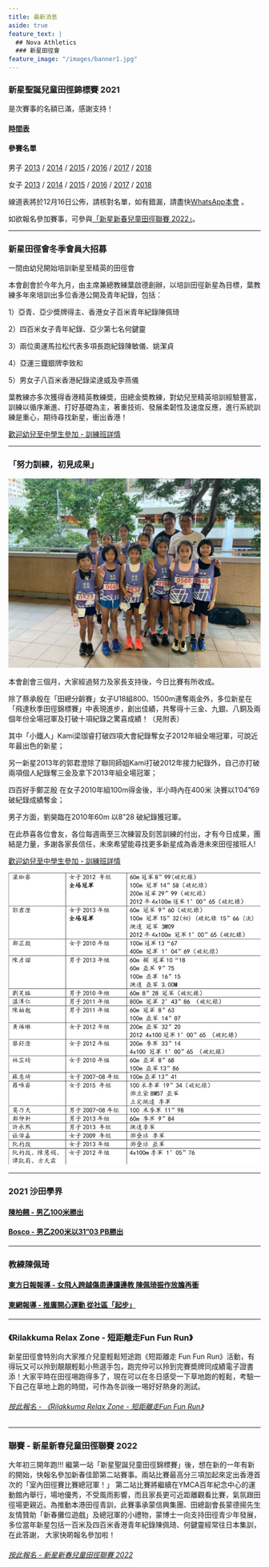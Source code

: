 ```yaml
---
title: 最新消息
aside: true
feature_text: |
  ## Nova Athletics
  ### 新星田徑會
feature_image: "/images/banner1.jpg"
---
```


### 新星聖誕兒童田徑錦標賽 2021

是次賽事的名額已滿，感謝支持！

#### [時間表](https://drive.google.com/file/d/10Ye_yejGWvubaGIJWglmMQx8HpRx-TvK/view?usp=sharing)


#### 參賽名單

男子 [2013](https://drive.google.com/file/d/12nfv_WRRL6xSX7pm3N8AMtIzsVilpMls/view?usp=sharing) / [2014](https://drive.google.com/file/d/12Inz2pTgBXY4vw9mKq9TpFFDC2cL8k5x/view?usp=sharing) / [2015](https://drive.google.com/file/d/12KewSngeHw6nnGSBV5ExxzFc-Oh--KE0/view?usp=sharing) / [2016](https://drive.google.com/file/d/11tRb0b0hJlmdVa6Y5sK7QtxIU-MOR1eb/view?usp=sharing) / [2017](https://drive.google.com/file/d/126J2-zbyem7SLpngzpUK8dQ2JcemnBKx/view?usp=sharing) / [2018](https://drive.google.com/file/d/12CawrxJJcUrzsDEU5f3eoTV8RM6DfADQ/view?usp=sharing)

女子 [2013](https://drive.google.com/file/d/11nPpSd7J6_bftp4t0j2m1VQeGov3L6Jx/view?usp=sharing) / [2014](https://drive.google.com/file/d/12Qw93_UEvgnCE9TZ18mTIzFC4gnQ1sEi/view?usp=sharing) / [2015](https://drive.google.com/file/d/12ZScTK8Jf5Gt6zaAAVDuSHfdJpB3tfKq/view?usp=sharing) / [2016](https://drive.google.com/file/d/12dWChQZCDqgUEymi3EZdfEsRQe67jjCq/view?usp=sharing) / [2017](https://drive.google.com/file/d/12k62cEyXeylJlIyR5y5yCqhn7BtPSCcV/view?usp=sharing) / [2018](https://drive.google.com/file/d/12j-BkdM5GLX--_enp-bHFkNEjMldFNBb/view?usp=sharing)

線道表將於12月16日公佈，請核對名單，如有錯漏，請盡快[WhatsApp本會](https://api.whatsapp.com/send?phone=85260661322) 。

如欲報名參加賽事，可參與[「新星新春兒童田徑聯賽 2022」](https://forms.zohopublic.com/hknovasports852/form/03022022NovaChineseNewYearChildrenAthleticsChampio/formperma/Zm-lD4HlH0xcfklGpQPOaugiM23l2cmB9ImNpdR1290)。

---------------------------------------------------------------------------------------

### 新星田徑會冬季會員大招募

一間由幼兒開始培訓新星至精英的田徑會

本會創會於今年九月，由主席兼總教練葉啟德創辦，以培訓田徑新星為目標，葉教練多年來培訓出多位香港公開及青年紀錄，包括：

1）亞青、亞少奬牌得主、香港女子百米青年紀錄陳佩琦

2）四百米女子青年紀錄、亞少第七名何鍵靈

3）兩位奧運馬拉松代表多項長跑紀錄陳敏儀、姚潔貞

4）亞運三鐡銀牌李致和

5）男女子八百米香港紀錄梁達威及李燕儀

葉教練亦多次獲得香港精英教練奬，田總金奬教練，對幼兒至精英培訓經驗豐富，訓練以循序漸進、打好基礎為主，著重技術、發展柔韌性及速度反應，進行系統訓練是重心，期待尋找新星，衝出香港！

[歡迎幼兒至中學生參加 - 訓練班詳情](https://www.novaac.com.hk/training/)

---------------------------------------------------------------------------------------

### 「努力訓練，初見成果」

![](/images/Athletes.jpg)

本會創會三個月，大家經過努力及家長支持後，今日比賽有所收成。

除了蔡承殷在「田總分齡賽」女子U18組800、1500m連奪兩金外，多位新星在「飛達秋季田徑錦標賽」中表現進步，創出佳績，共奪得十三金、九銀、八銅及兩個年份全場冠軍及打破十項紀錄之驚喜成績！（見附表）

其中「小鐵人」Kami梁珈睿打破四項大會紀錄奪女子2012年組全埸冠軍，可說近年最出色的新星；

另一新星2013年的郭君澄除了聯同師姐Kami打破2012年接力紀錄外，自己亦打破兩項個人紀錄奪三金及拿下2013年組全場冠軍；

四百好手鄭芷殷 在女子2010年組100m得金後，半小時內在400米 決賽以1’04”69破紀錄成績奪金；

男子方面，劉昊臨在2010年60m 以8”28 破紀錄獲冠軍。

在此恭喜各位會友，各位每週兩至三次練習及刻苦訓練的付出，才有今日成果，團結是力量，多謝各家長信任，未來希望能尋找更多新星成為香港未來田徑接班人!

[歡迎幼兒至中學生參加 - 訓練班詳情](https://docs.google.com/forms/d/e/1FAIpQLScXZvev1WfGzgGRg6c0O_HwiLUTxomhsZbSMn7ubRmbv1dFzw/viewform?fbclid=IwAR1lI5pe4k28V-qBzkFvfGz8-Mrw3iTpbRaucbRJRTIr_V2n01rZBCtYNZo)

![](/images/新星訓練_初見成果.jpg)

---------------------------------------------------------------------------------------

### 2021 沙田學界

#### [陳柏翹 - 男乙100米勝出](https://drive.google.com/file/d/1YMheR5loAjQaXWFzcw5uuEgBzbf1P9QC/view?usp=sharing) 

#### [Bosco - 男乙200米以31”03 PB勝出](https://drive.google.com/file/d/1BrIfrZuCVbG_EmYVWTK_PSifCoOq3q4B/view?usp=sharing)

---------------------------------------------------------------------------------------

### 教練陳佩琦

#### [東方日報報導 - 女飛人跨越傷患邊讀邊教 陳佩琦振作放膽再衝](https://orientaldaily.on.cc/content/%E9%AB%94%E8%82%B2/odn-20211126-1126_00286_041/%E5%A5%B3%E9%A3%9B%E4%BA%BA%E8%B7%A8%E8%B6%8A%E5%82%B7%E6%82%A3%E9%82%8A%E8%AE%80%E9%82%8A%E6%95%99-%E9%99%B3%E4%BD%A9%E7%90%A6%E6%8C%AF%E4%BD%9C%E6%94%BE%E8%86%BD%E5%86%8D%E8%A1%9D?fbclid=IwAR3tCLKgaWevelE1CkNDt35_h4jvjbahZq-6KdIOuqoGGtac--nebOFVOoU)

#### [東網報導 - 推廣開心運動 從社區「起步」](https://hk.on.cc/onad/bkn/cnt/ad/20211115/ad-20211115150906775-1115_21011_001.html)

---------------------------------------------------------------------------------------

### 《Rilakkuma Relax Zone - 短距離走Fun Fun Run》

新星田徑會特別向大家推介兒童輕鬆短途跑《短距離走 Fun Fun Run》活動，有得玩又可以拎到靚靚輕鬆小熊選手包，跑完仲可以拎到完賽奬牌同成績電子證書添！大家平時在田徑埸跑得多了，現在可以在冬日感受一下草地跑的輕鬆，考驗一下自己在草地上跑的時間，可作為冬訓後一埸好好熱身的測試。

###### [按此報名 - 《Rilakkuma Relax Zone - 短距離走Fun Fun Run》](https://docs.google.com/forms/d/e/1FAIpQLSekb1BIhLzpkZ5reRIW_wkXUjz67uAD9gmIMKJmGBS-UEdbdg/viewform?pli=1&pli=1)

---------------------------------------------------------------------------------------

### 聯賽 - 新星新春兒童田徑聯賽 2022

大年初三開年跑!!! 繼第一站「新星聖誕兒童田徑錦標賽」後，想在新的一年有新的開始，快報名參加新春佳節第二站賽事。兩站比賽最高分三項加起來定出香港首次的「室內田徑賽比賽總冠軍！」  第二站比賽將繼續在YMCA百年紀念中心的運動館內舉行，場地優秀，不受風雨影響，而且家長更可近距離觀看比賽，氣氛跟田徑場更親近。為推動本港田徑青訓，此賽事承蒙信興集團、田總副會長蒙德揚先生友情贊助「新春攤位遊戲」及總冠軍的小禮物，蒙博士一向支持田徑青少年發展，多位當年新星包括一百米及四百米香港青年紀錄陳佩琦、何鍵靈經常往日本集訓，在此答謝， 大家快啲報名參加啦！

###### [按此報名 - 新星新春兒童田徑聯賽 2022](https://forms.zohopublic.com/hknovasports852/form/03022022NovaChineseNewYearChildrenAthleticsChampio/formperma/Zm-lD4HlH0xcfklGpQPOaugiM23l2cmB9ImNpdR1290)
